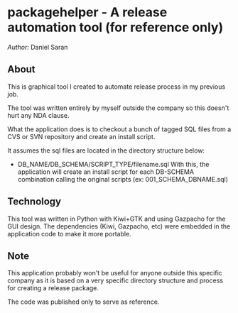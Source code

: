 packagehelper - A release automation tool (for reference only)
===

*Author:* Daniel Saran


About
---

This is graphical tool I created to automate release process in my previous job.

The tool was written entirely by myself outside the company so this doesn't hurt any NDA clause.

What the application does is to checkout a bunch of tagged SQL files from a CVS or SVN repository and create an install script.

It assumes the sql files are located in the directory structure below:
- DB_NAME/DB_SCHEMA/SCRIPT_TYPE/filename.sql
With this, the application will create an install script for each DB-SCHEMA combination calling the original scripts (ex: 001_SCHEMA_DBNAME.sql)



Technology
---
This tool was written in Python with Kiwi+GTK and using Gazpacho for the GUI design.
The dependencies (Kiwi, Gazpacho, etc) were embedded in the application code to make it more portable.


Note
---
This application probably won't be useful for anyone outside this specific company as it is based on a very specific directory structure and process for creating a release package.

The code was published only to serve as reference.



